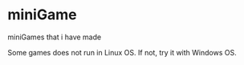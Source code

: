 # miniGame

miniGames that i have made


 Some games does not run in Linux OS. If not, try it with Windows OS.
